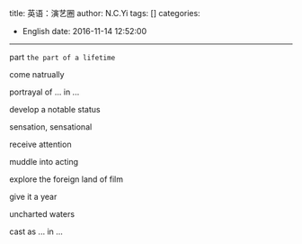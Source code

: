 title: 英语：演艺圈
author: N.C.Yi
tags: []
categories:
  - English
date: 2016-11-14 12:52:00
---
part `the part of a lifetime`

come natrually

portrayal of ... in ...

develop a notable status

sensation, sensational

receive attention

muddle into acting

explore the foreign land of film

give it a year

uncharted waters

cast as ... in ...